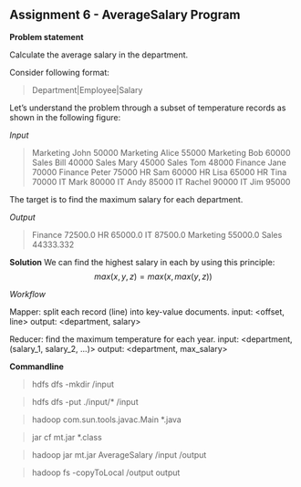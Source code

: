 ## Assignment 6 - AverageSalary Program

**Problem statement**

Calculate the average salary in the department.

Consider following format:

> Department|Employee|Salary

Let’s understand the problem through a subset of temperature records as shown in the following figure:

*Input*

> Marketing	John	50000
> Marketing	Alice	55000
> Marketing	Bob	60000
> Sales	Bill	40000
> Sales	Mary	45000
> Sales	Tom	48000
> Finance	Jane	70000
> Finance	Peter	75000
> HR	Sam	60000
> HR	Lisa	65000
> HR	Tina	70000
> IT	Mark	80000
> IT	Andy	85000
> IT	Rachel	90000
> IT	Jim	95000

The target is to find the maximum salary for each department. 

*Output*

> Finance	72500.0
> HR	65000.0
> IT	87500.0
> Marketing	55000.0
> Sales	44333.332


**Solution**
We can find the highest salary in each by using this principle: 
$$
max(x,y,z) = max(x,max(y,z))
$$

*Workflow*

Mapper: split each record (line) into key-value documents.
input: <offset, line>
output: <department, salary>

Reducer: find the maximum temperature for each year.
input: <department, (salary_1, salary_2, ...)>
output: <department, max_salary>

**Commandline**

> hdfs dfs -mkdir /input

> hdfs dfs -put ./input/* /input

> hadoop com.sun.tools.javac.Main *.java

> jar cf mt.jar *.class

> hadoop jar mt.jar AverageSalary /input /output

> hadoop fs -copyToLocal /output output